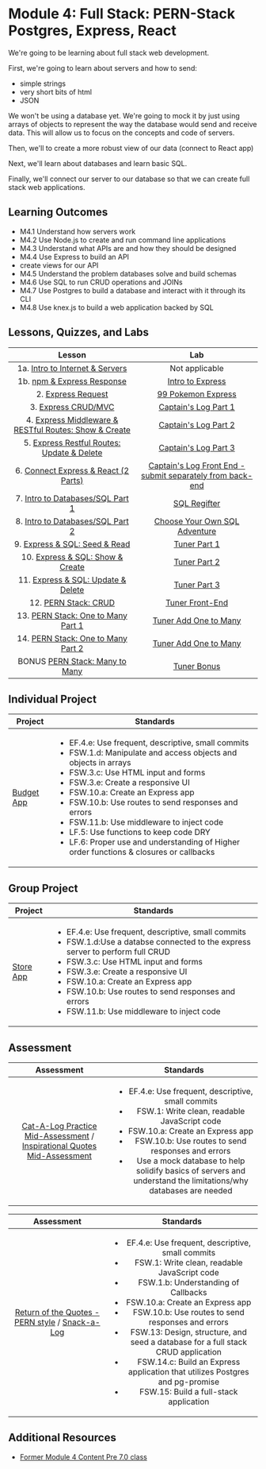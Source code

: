 # Module 4: Full Stack: PERN-Stack Postgres, Express, React

We're going to be learning about full stack web development.

First, we're going to learn about servers and how to send:

- simple strings
- very short bits of html
- JSON

We won't be using a database yet. We're going to mock it by just using arrays of objects to represent the way the database would send and receive data. This will allow us to focus on the concepts and code of servers.

Then, we'll to create a more robust view of our data (connect to React app)

Next, we'll learn about databases and learn basic SQL.

Finally, we'll connect our server to our database so that we can create full stack web applications.

## Learning Outcomes

- M4.1 Understand how servers work
- M4.2 Use Node.js to create and run command line applications
- M4.3 Understand what APIs are and how they should be designed
- M4.4 Use Express to build an API
- create views for our API
- M4.5 Understand the problem databases solve and build schemas
- M4.6 Use SQL to run CRUD operations and JOINs
- M4.7 Use Postgres to build a database and interact with it through its CLI
- M4.8 Use knex.js to build a web application backed by SQL

## Lessons, Quizzes, and Labs

|                                            Lesson                                             |                                                                           Lab                                                                           |
| :-------------------------------------------------------------------------------------------: | :-----------------------------------------------------------------------------------------------------------------------------------------------------: |
|         1a. [Intro to Internet & Servers](./intro-to-internet-and-servers/README.md)          |                                                                     Not applicable                                                                      |
|              1b. [npm & Express Response](./intro-to-express-response/README.md)              |                                           [Intro to Express](https://github.com/joinpursuit/intro-to-express)                                           |
|                  2. [Express Request](./intro-to-express-request/README.md)                   |                                         [99 Pokemon Express](https://github.com/joinpursuit/99-pokemon-express)                                         |
|                3. [Express CRUD/MVC](./express-rest-crud-mvc-index/README.md)                 |                                           [Captain's Log Part 1](https://github.com/joinpursuit/captains-log)                                           |
| 4. [Express Middleware & RESTful Routes: Show & Create](./express-rest-show-create/README.md) |                                       [Captain's Log Part 2](https://github.com/joinpursuit/captains-log#part-2)                                        |
|     5. [Express Restful Routes: Update & Delete](./express-rest-delete-update/README.md)      |                                       [Captain's Log Part 3](https://github.com/joinpursuit/captains-log#part-3)                                        |
|           6. [Connect Express & React (2 Parts)](./express-connect-react/README.md)           |                     [Captain's Log Front End - submit separately from back-end](https://github.com/joinpursuit/captains-log-react)                      |
|              7. [Intro to Databases/SQL Part 1](./intro-to-sql-part-1/README.md)              |                                               [SQL Regifter](https://github.com/joinpursuit/sql-regifter)                                               |
|              8. [Intro to Databases/SQL Part 2](./intro-to-sql-part-2/README.md)              | [Choose Your Own SQL Adventure](https://github.com/joinpursuit/Pursuit-Core-Web/blob/master/full_stack_express/intro-to-sql-part-2/README2.md#lab-time) |
|              9. [Express & SQL: Seed & Read](./express-sql-seed-read/README.md)               |                                                [Tuner Part 1](https://github.com/joinpursuit/tuner-api)                                                 |
|            10. [Express & SQL: Show & Create](./express-sql-create-show/README.md)            |                                             [Tuner Part 2](https://github.com/joinpursuit/tuner-api#part-2)                                             |
|          11. [Express & SQL: Update & Delete](./express-sql-delete-update/README.md)          |                                             [Tuner Part 3](https://github.com/joinpursuit/tuner-api#part-3)                                             |
|                         12. [PERN Stack: CRUD](./pern-crud/README.md)                         |                                                   [Tuner Front-End](https://github.com/joinpursuit/tuner-react)                                                    |
|             13. [PERN Stack: One to Many Part 1](./pern-one-to-many-1/README.md)              |                                                [Tuner Add One to Many](https://github.com/joinpursuit/tuner-api#bonus-part-5-part-4-is-a-react-app-see-other-repo)                                                 |
|             14. [PERN Stack: One to Many Part 2](./pern-one-to-many-2/README.md)              |                                                [Tuner Add One to Many](https://github.com/joinpursuit/tuner-api#super-bonus-part-6)                                               |
|             BONUS [PERN Stack: Many to Many](./pern-many-to-many/README.md)              |                                                [Tuner Bonus](https://github.com/joinpursuit/tuner-api#super-bonus-part-6)                                               |

## Individual Project

| Project                                                                   | Standards                                                                                                                                                                                                                                                                                                                                                                                                                                                                                                             |
| ------------------------------------------------------------------------- | --------------------------------------------------------------------------------------------------------------------------------------------------------------------------------------------------------------------------------------------------------------------------------------------------------------------------------------------------------------------------------------------------------------------------------------------------------------------------------------------------------------------- |
| [Budget App](https://github.com/joinpursuit/budgeting-app-project-prompt) | <ul><li>EF.4.e: Use frequent, descriptive, small commits</li><li>FSW.1.d: Manipulate and access objects and objects in arrays</li><li>FSW.3.c: Use HTML input and forms</li><li>FSW.3.e: Create a responsive UI</li><li>FSW.10.a: Create an Express app</li><li>FSW.10.b: Use routes to send responses and errors</li><li>FSW.11.b: Use middleware to inject code</li><li>LF.5: Use functions to keep code DRY</li><li>LF.6: Proper use and understanding of Higher order functions & closures or callbacks</li></ul> |

## Group Project

| Project                                                                   | Standards                                                                                                                                                                                                                                                                                                                                                                                                                                                                                                             |
| ------------------------------------------------------------------------- | --------------------------------------------------------------------------------------------------------------------------------------------------------------------------------------------------------------------------------------------------------------------------------------------------------------------------------------------------------------------------------------------------------------------------------------------------------------------------------------------------------------------- |
| [Store App](https://github.com/joinpursuit/pern-store-project) | <ul><li>EF.4.e: Use frequent, descriptive, small commits</li><li>FSW.1.d:Use a databse connected to the express server to perform full CRUD</li><li>FSW.3.c: Use HTML input and forms</li><li>FSW.3.e: Create a responsive UI</li><li>FSW.10.a: Create an Express app</li><li>FSW.10.b: Use routes to send responses and errors</li><li>FSW.11.b: Use middleware to inject code</li></ul> |

## Assessment

|                                                                                                 Assessment                                                                                                 |                                                                                                                                                                                                                                             Standards                                                                                                                                                                                                                                              |
| :--------------------------------------------------------------------------------------------------------------------------------------------------------------------------------------------------------: | :------------------------------------------------------------------------------------------------------------------------------------------------------------------------------------------------------------------------------------------------------------------------------------------------------------------------------------------------------------------------------------------------------------------------------------------------------------------------------------------------: |
| [Cat-A-Log Practice Mid-Assessment](https://github.com/joinpursuit/express-cat-a-log-api-assessment) / [Inspirational Quotes Mid-Assessment](https://github.com/joinpursuit/express-quotes-api-assessment) | <ul><li>EF.4.e: Use frequent, descriptive, small commits</li><li>FSW.1: Write clean, readable JavaScript code</li></li><li>FSW.10.a: Create an Express app</li><li>FSW.10.b: Use routes to send responses and errors</li><li>Use a mock database to help solidify basics of servers and understand the limitations/why databases are needed</li></ul> |


|                                                                                                 Assessment                                                                                                 |                                                                                                                                                                                                                                             Standards                                                                                                                                                                                                                                              |
| :--------------------------------------------------------------------------------------------------------------------------------------------------------------------------------------------------------: | :------------------------------------------------------------------------------------------------------------------------------------------------------------------------------------------------------------------------------------------------------------------------------------------------------------------------------------------------------------------------------------------------------------------------------------------------------------------------------------------------: |
| [Return of the Quotes - PERN style](https://github.com/joinpursuit/pern-quotes-w-tests) / [Snack-a-Log](https://github.com/joinpursuit/pern-final-assessment) | <ul><li>EF.4.e: Use frequent, descriptive, small commits</li><li>FSW.1: Write clean, readable JavaScript code</li><li>FSW.1.b: Understanding of Callbacks</li><li>FSW.10.a: Create an Express app</li><li>FSW.10.b: Use routes to send responses and errors</li><li>FSW.13: Design, structure, and seed a database for a full stack CRUD application</li><li>FSW.14.c: Build an Express application that utilizes Postgres and pg-promise</li><li>FSW.15: Build a full-stack application</li></ul> |





## Additional Resources

- [Former Module 4 Content Pre 7.0 class](../node/)
